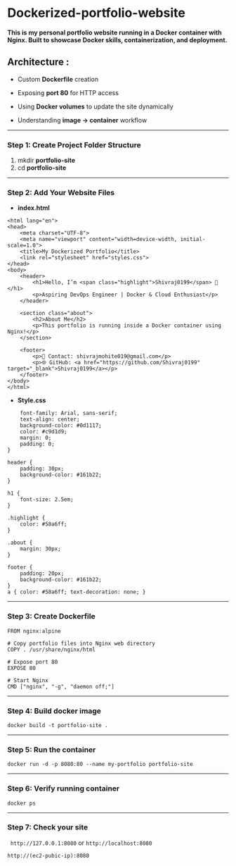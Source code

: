 # Dockerized-portfolio-website
**This is my personal portfolio website running in a Docker container with Nginx. Built to showcase Docker skills, containerization, and deployment.**

## Architecture :
* Custom **Dockerfile** creation

* Exposing **port 80** for HTTP access

* Using **Docker volumes** to update the site dynamically

* Understanding **image → container** workflow
---

### Step 1: Create Project Folder Structure 

1. mkdir **portfolio-site**
2. cd **portfolio-site**
---

### Step 2: Add Your Website Files

* **index.html**

```<!DOCTYPE html>
<html lang="en">
<head>
    <meta charset="UTF-8">
    <meta name="viewport" content="width=device-width, initial-scale=1.0">
    <title>My Dockerized Portfolio</title>
    <link rel="stylesheet" href="styles.css">
</head>
<body>
    <header>
        <h1>Hello, I’m <span class="highlight">Shivraj0199</span> 👋</h1>
        <p>Aspiring DevOps Engineer | Docker & Cloud Enthusiast</p>
    </header>

    <section class="about">
        <h2>About Me</h2>
        <p>This portfolio is running inside a Docker container using Nginx!</p>
    </section>

    <footer>
        <p>📧 Contact: shivrajmohite019@gmail.com</p>
        <p>🌐 GitHub: <a href="https://github.com/Shivraj0199" target="_blank">Shivraj0199</a></p>
    </footer>
</body>
</html>
```
* **Style.css**

```body {
    font-family: Arial, sans-serif;
    text-align: center;
    background-color: #0d1117;
    color: #c9d1d9;
    margin: 0;
    padding: 0;
}

header {
    padding: 30px;
    background-color: #161b22;
}

h1 {
    font-size: 2.5em;
}

.highlight {
    color: #58a6ff;
}

.about {
    margin: 30px;
}

footer {
    padding: 20px;
    background-color: #161b22;
}
a { color: #58a6ff; text-decoration: none; }
```
---

### Step 3: Create Dockerfile

```# Use Nginx base image
FROM nginx:alpine

# Copy portfolio files into Nginx web directory
COPY . /usr/share/nginx/html

# Expose port 80
EXPOSE 80

# Start Nginx
CMD ["nginx", "-g", "daemon off;"]
```

---

### Step 4: Build docker image

```docker build -t portfolio-site .```

---

### Step 5: Run the container

```docker run -d -p 8080:80 --name my-portfolio portfolio-site```

---

### Step 6: Verify running container

``` docker ps ```

---

### Step 7: Check your site 

``` http://127.0.0.1:8080``` or ```http://localhost:8080```

``` http://(ec2-pubic-ip):8080 ```

